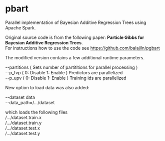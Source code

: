 # pbart
Parallel implementation of Bayesian Additive Regression Trees using Apache Spark.

Original source code is from the following paper: 
**Particle Gibbs for Bayesian Additive Regression Trees**.  <br />
For instructions how to use the code see https://github.com/balajiln/pgbart

The modified version contains a few additional runtime parameters.  

--partitions ( Sets number of partititions for parallel processing )  <br />
--p_fvp ( 0: Disable  1: Enable ) Predictors are parallelized  <br />
--p_upv ( 0: Disable 	1: Enable ) Training ids are parallelized  <br />

New option to load data was also added:

--dataset data   <br />
--data_path=/.../dataset <br />

which loads the following files <br />
/.../dataset.train.x  <br />
/.../dataset.train.y  <br />
/.../dataset.test.x   <br />
/.../dataset.test.y  <br />
